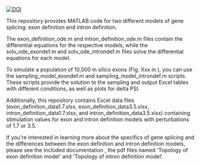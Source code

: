 

[![DOI](https://zenodo.org/badge/617840071.svg)](https://zenodo.org/badge/latestdoi/617840071)



This repository provides MATLAB code for two different models of gene splicing: exon definition and intron definition.

The exon_definition_ode.m and intron_definition_ode.m files contain the differential equations for the respective models, while the solv_ode_exondef.m and solv_ode_introndef.m files solve the differential equations for each model.

To simulate a population of 10,000 in silico exons (Fig. Xxx in <citation of the paper>), you can use the sampling_model_exondef.m and sampling_model_introndef.m scripts. These scripts provide the solution to the sampling and output Excel tables with different conditions, as well as plots for delta PSI.

Additionally, this repository contains Excel data files (exon_definition_data1.7.xlsx, exon_definition_data3.5.xlsx, intron_definition_data1.7.xlsx, and intron_definition_data3.5.xlsx) containing stimulation values for exon and intron definition models with perturbations of 1.7 or 3.5.

If you're interested in learning more about the specifics of gene splicing and the differences between the exon definition and intron definition models, please see the included documentation , the pdf files named 'Topology of exon definition model' and 'Topology of intron definition model'.
 
